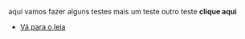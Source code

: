aqui vamos fazer alguns testes
mais um teste
outro teste
<b>clique aqui </b> <br>
- [Vá para o leia](README.md)

